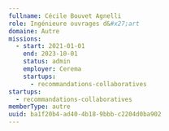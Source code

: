 ```yaml
---
fullname: Cécile Bouvet Agnelli
role: Ingénieure ouvrages d&#x27;art
domaine: Autre
missions:
  - start: 2021-01-01
    end: 2023-10-01
    status: admin
    employer: Cerema
    startups:
      - recommandations-collaboratives
startups:
  - recommandations-collaboratives
memberType: autre
uuid: ba1f20b4-ad40-4b18-9bbb-c2204d0ba902
---
```

